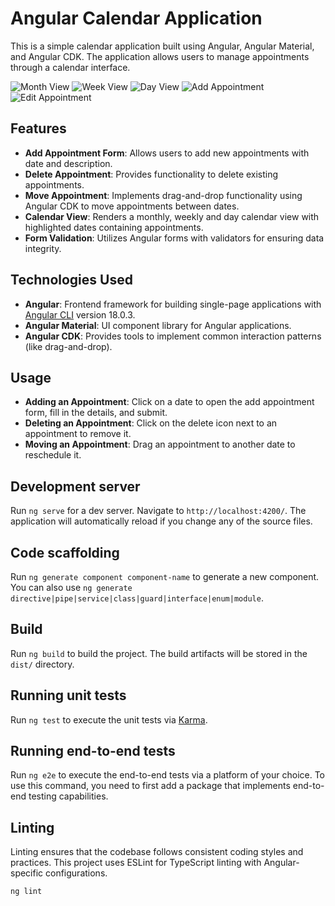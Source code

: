 # Angular Calendar Application

This is a simple calendar application built using Angular, Angular Material, and Angular CDK. The application allows users to manage appointments through a calendar interface.

![Month View](/screenshots/1.png?raw=true "Month View")
![Week View](/screenshots/2.png?raw=true "Week View")
![Day View](/screenshots/1.png?raw=true "Day View")
![Add Appointment](/screenshots/1.png?raw=true "Add Appointment")
![Edit Appointment](/screenshots/1.png?raw=true "Edit Appointment")


## Features
- **Add Appointment Form**: Allows users to add new appointments with date and description.
- **Delete Appointment**: Provides functionality to delete existing appointments.
- **Move Appointment**: Implements drag-and-drop functionality using Angular CDK to move appointments between dates.
- **Calendar View**: Renders a monthly, weekly and day calendar view with highlighted dates containing appointments.
- **Form Validation**: Utilizes Angular forms with validators for ensuring data integrity.

## Technologies Used
- **Angular**: Frontend framework for building single-page applications with [Angular CLI](https://github.com/angular/angular-cli) version 18.0.3.
- **Angular Material**: UI component library for Angular applications.
- **Angular CDK**: Provides tools to implement common interaction patterns (like drag-and-drop).

## Usage
- **Adding an Appointment**: Click on a date to open the add appointment form, fill in the details, and submit.
- **Deleting an Appointment**: Click on the delete icon next to an appointment to remove it.
- **Moving an Appointment**: Drag an appointment to another date to reschedule it.

## Development server

Run `ng serve` for a dev server. Navigate to `http://localhost:4200/`. The application will automatically reload if you change any of the source files.

## Code scaffolding

Run `ng generate component component-name` to generate a new component. You can also use `ng generate directive|pipe|service|class|guard|interface|enum|module`.

## Build

Run `ng build` to build the project. The build artifacts will be stored in the `dist/` directory.

## Running unit tests

Run `ng test` to execute the unit tests via [Karma](https://karma-runner.github.io).

## Running end-to-end tests

Run `ng e2e` to execute the end-to-end tests via a platform of your choice. To use this command, you need to first add a package that implements end-to-end testing capabilities.

## Linting
Linting ensures that the codebase follows consistent coding styles and practices. This project uses ESLint for TypeScript linting with Angular-specific configurations.

```bash
ng lint
```